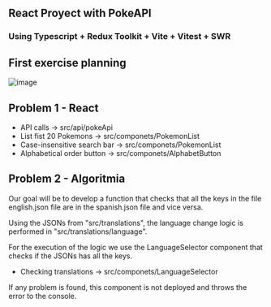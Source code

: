 ## React Proyect with PokeAPI
### Using Typescript + Redux Toolkit + Vite + Vitest + SWR

## First exercise planning
![image](https://user-images.githubusercontent.com/46814661/204136597-8dfae4c1-06e5-4587-8593-923af84a23aa.png)

## Problem 1 - React
- API calls -> src/api/pokeApi
- List fist 20 Pokemons -> src/componets/PokemonList
- Case-insensitive search bar -> src/componets/PokemonList
- Alphabetical order button -> src/componets/AlphabetButton

## Problem 2 - Algoritmia
Our goal will be to develop a function that checks that all the keys in the file
english.json file are in the spanish.json file and vice versa.

Using the JSONs from "src/translations", the language change logic is performed in "src/translations/language".

For the execution of the logic we use the LanguageSelector component that checks if the JSONs has all the keys.
- Checking translations -> src/componets/LanguageSelector

If any problem is found, this component is not deployed and throws the error to the console.
